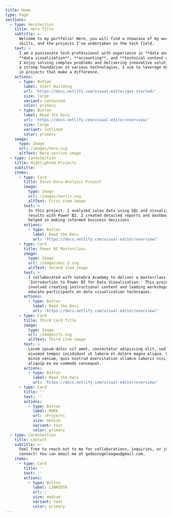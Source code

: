 ```yaml
---
title: Home
type: Page
sections:
  - type: HeroSection
    title: Hero Title
    subtitle: >-
      Welcome to my portfolio! Here, you will find a showcase of my work,
      skills, and the projects I've undertaken in the tech field.
    text: >
      I am a passionate tech professional with experience in **data analysis**,
      **data visualization**, **accounting**, and **technical content writing**.
      I enjoy solving complex problems and delivering innovative solutions. With
      a strong foundation in various technologies, I aim to leverage my skills
      in projects that make a difference.
    actions:
      - type: Button
        label: Start Building
        url: 'https://docs.netlify.com/visual-editor/get-started/'
        size: large
        variant: contained
        color: primary
      - type: Button
        label: Read the Docs
        url: 'https://docs.netlify.com/visual-editor/overview/'
        size: large
        variant: outlined
        color: primary
    image:
      type: Image
      url: /images/hero.svg
      altText: Hero section image
  - type: CardsSection
    title: Highlighted Projects
    subtitle: ''
    items:
      - type: Card
        title: Sales Data Analysis Project
        image:
          type: Image
          url: /images/nextjs.svg
          altText: First item image
        text: >
          In this project, I analyzed sales data using SQL and visualized the
          results with Power BI. I created detailed reports and dashboards that
          helped in making informed business decisions.
        actions:
          - type: Button
            label: Read the Docs
            url: 'https://docs.netlify.com/visual-editor/overview/'
      - type: Card
        title: Power BI Masterclass
        image:
          type: Image
          url: /images/mui-5.svg
          altText: Second item image
        text: >
          I collaborated with Vatebra Academy to deliver a masterclass on
          'Introduction to Power BI for Data Visualization.' This project
          involved creating instructional content and leading workshops to
          educate participants on data visualization techniques.
        actions:
          - type: Button
            label: Read the Docs
            url: 'https://docs.netlify.com/visual-editor/overview/'
      - type: Card
        title: Third Card Title
        image:
          type: Image
          url: /images/ts.svg
          altText: Third item image
        text: >
          Lorem ipsum dolor sit amet, consectetur adipiscing elit, sed do
          eiusmod tempor incididunt ut labore et dolore magna aliqua. Ut enim ad
          minim veniam, quis nostrud exercitation ullamco laboris nisi ut
          aliquip ex ea commodo consequat.
        actions:
          - type: Button
            label: Read the Docs
            url: 'https://docs.netlify.com/visual-editor/overview/'
      - type: Card
        title: ''
        text: ''
        actions:
          - type: Button
            label: MORE
            url: /Projects
            size: medium
            variant: text
            color: primary
  - type: CardsSection
    title: Contact
    subtitle: >-
      Feel free to reach out to me for collaborations, inquiries, or just to
      connect! You can email me at godwinogeleagwu@gmail.com.
    items:
      - type: Card
        title: ''
        text: ''
        actions:
          - type: Button
            label: LINKEDIN
            url: /
            size: medium
            variant: text
            color: primary
---
```

